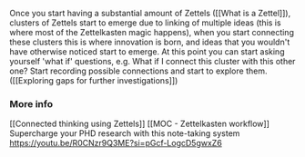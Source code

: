 Once you start having a substantial amount of Zettels ([[What is a Zettel]]), clusters of Zettels start to emerge due to linking of multiple ideas (this is where most of the Zettelkasten magic happens), when you start connecting these clusters this is where innovation is born, and ideas that you wouldn't have otherwise noticed start to emerge.
At this point you can start asking yourself 'what if' questions, e.g. What if I connect this cluster with this other one? Start recording possible connections and start to explore them. ([[Exploring gaps for further investigations]])
### More info
[[Connected thinking using Zettels]]
[[MOC - Zettelkasten workflow]]
Supercharge your PHD research with this note-taking system 
https://youtu.be/R0CNzr9Q3ME?si=pGcf-LogcD5gwxZ6